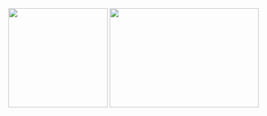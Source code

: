 <div style="display: flex; justify-content: space-between; align-items: center;">
  <img align="center" style="height: 200px;" src="https://github-readme-stats.vercel.app/api?username=Serein-sz&locale=en&line_height=33&show_icons=true&hide=&theme=dark&rank_icon=github"/>
  <img align="center" style="height: 200px; width: 300px;" src="https://github-readme-stats.vercel.app/api/top-langs/?username=Serein-sz&locale=en&line_height=33&theme=dark&langs_count=5"/>
</div>
